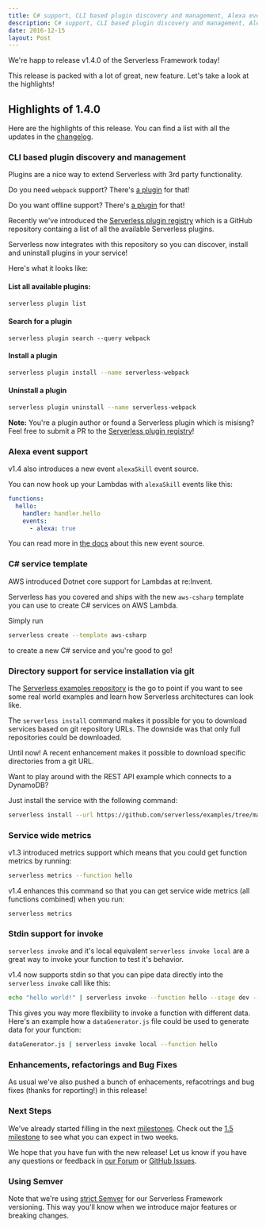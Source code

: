 ```yaml
---
title: C# support, CLI based plugin discovery and management, Alexa event support, service wide metrics in Serverless Framework v1.4
description: C# support, CLI based plugin discovery and management, Alexa event support, service wide metrics in Serverless Framework v1.4
date: 2016-12-15
layout: Post
---
```


We're happ to release v1.4.0 of the Serverless Framework today!

This release is packed with a lot of great, new feature. Let's take a look at the highlights!

## Highlights of 1.4.0

Here are the highlights of this release. You can find a list with all the updates in the [changelog](https://github.com/serverless/serverless/blob/master/CHANGELOG.md).

### CLI based plugin discovery and management

Plugins are a nice way to extend Serverless with 3rd party functionality.

Do you need `webpack` support? There's [a plugin](https://github.com/elastic-coders/serverless-webpack) for that!

Do you want offline support? There's [a plugin](https://github.com/dherault/serverless-offline) for that!

Recently we've introduced the [Serverless plugin registry](https://github.com/serverless/plugins) which is a GitHub repository containg a list of all the available Serverless plugins.

Serverless now integrates with this repository so you can discover, install and uninstall plugins in your service!

Here's what it looks like:

#### List all available plugins:

```bash
serverless plugin list
```

#### Search for a plugin

```
serverless plugin search --query webpack
```

#### Install a plugin

```bash
serverless plugin install --name serverless-webpack
```

#### Uninstall a plugin

```bash
serverless plugin uninstall --name serverless-webpack
```

**Note:** You're a plugin author or found a Serverless plugin which is misisng? Feel free to submit a PR to the [Serverless plugin registry](https://github.com/serverless/plugins)!

### Alexa event support

v1.4 also introduces a new event `alexaSkill` event source.

You can now hook up your Lambdas with `alexaSkill` events like this:

```yml
functions:
  hello:
    handler: handler.hello
    events:
      - alexa: true
```

You can read more in [the docs](https://serverless.com/framework/docs/providers/aws/events/alexa-skill) about this new event source.

### C# service template

AWS introduced Dotnet core support for Lambdas at re:Invent.

Serverless has you covered and ships with the new `aws-csharp` template you can use to create C# services on AWS Lambda.

Simply run

```bash
serverless create --template aws-csharp
```

to create a new C# service and you're good to go!

### Directory support for service installation via git

The [Serverless examples repository](https://github.com/serverless/examples) is the go to point if you want to see some real world examples and learn how Serverless architectures can look like.

The `serverless install` command makes it possible for you to download services based on git repository URLs. The downside was that only full repositories could be downloaded.

Until now! A recent enhancement makes it possible to download specific directories from a git URL.

Want to play around with the REST API example which connects to a DynamoDB?

Just install the service with the following command:

```bash
serverless install --url https://github.com/serverless/examples/tree/master/aws-node-rest-api-with-dynamodb
```

### Service wide metrics

v1.3 introduced metrics support which means that you could get function metrics by running:

```bash
serverless metrics --function hello
```

v1.4 enhances this command so that you can get service wide metrics (all functions combined) when you run:

```
serverless metrics
```

### Stdin support for invoke

`serverless invoke` and it's local equivalent `serverless invoke local` are a great way to invoke your function to test it's behavior.

v1.4 now supports stdin so that you can pipe data directly into the `serverless invoke` call like this:

```bash
echo "hello world!" | serverless invoke --function hello --stage dev --region us-east-1
```

This gives you way more flexibility to invoke a function with different data. Here's an example how a `dataGenerator.js` file could be used to generate data for your function:

```bash
dataGenerator.js | serverless invoke local --function hello
```

### Enhancements, refactorings and Bug Fixes

As usual we've also pushed a bunch of enhacements, refacotrings and bug fixes (thanks for reporting!) in this release!

### Next Steps

We've already started filling in the next [milestones](https://github.com/serverless/serverless/milestones). Check out the [1.5 milestone](https://github.com/serverless/serverless/milestone/20) to see what you can expect in two weeks.

We hope that you have fun with the new release! Let us know if you have any questions or feedback in [our Forum](http://forum.serverless.com/) or [GitHub Issues](https://github.com/serverless/serverless/issues).

### Using Semver

Note that we're using [strict Semver](http://semver.org/) for our Serverless Framework versioning. This way you'll know when we introduce major features or breaking changes.
